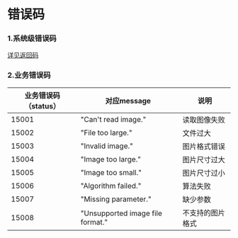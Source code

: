 # 错误码

### 1.系统级错误码 
[详见返回码](https://aidoc.jd.com/user/returncode.html)  
### 2.业务错误码

业务错误码（status）|对应message|说明
------|------|------
15001|"Can't read image."|读取图像失败
15002|"File too large."|文件过大
15003|"Invalid image."|图片格式错误
15004|"Image too large."|图片尺寸过大
15005|"Image too small."|图片尺寸过小
15006|"Algorithm failed."|算法失败
15007|"Missing parameter."|缺少参数
15008|"Unsupported image file format."|不支持的图片格式
